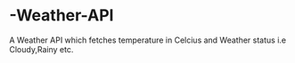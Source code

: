 # -Weather-API
A Weather API which fetches temperature in Celcius and Weather status i.e Cloudy,Rainy etc.
